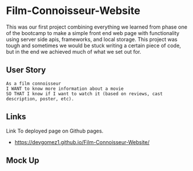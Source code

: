 # Film-Connoisseur-Website

This was our first project combining everything we learned from phase one of the bootcamp to make a simple front end web page with functionality using server side apis, frameworks, and local storage. This project was tough and sometimes we would be stuck writing a certain piece of code, but in the end we achieved much of what we set out for. 

## User Story

```
As a film connoisseur
I WANT to know more information about a movie
SO THAT I know if I want to watch it (based on reviews, cast description, poster, etc).

```
## Links 

Link To deployed page on Github pages.
- https://devgomez1.github.io/Film-Connoisseur-Website/

## Mock Up 


